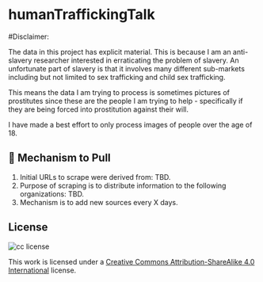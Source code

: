 humanTraffickingTalk
====================

#Disclaimer:

The data in this project has explicit material.  This is because I am an anti-slavery researcher interested in erraticating the problem of slavery.  An unfortunate part of slavery is that it involves many different sub-markets including but not limited to sex trafficking and child sex trafficking.

This means the data I am trying to process is sometimes pictures of prostitutes since these are the people I am trying to help - specifically if they are being forced into prostitution against their will.

I have made a best effort to only process images of people over the age of 18.

## 📖 Mechanism to Pull
1. Initial URLs to scrape  were derived from: TBD.
2. Purpose of scraping  is to distribute information to the following organizations: TBD. 
3. Mechanism is to add new sources  every X days.

## License

![cc license](http://i.creativecommons.org/l/by-sa/4.0/88x31.png)

This work is licensed under a [Creative Commons Attribution-ShareAlike 4.0 International](http://creativecommons.org/licenses/by-sa/4.0/) license.

